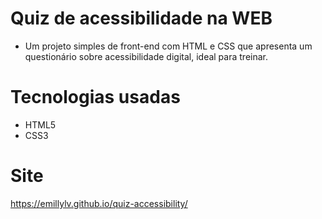 # Quiz de acessibilidade na WEB
- Um projeto simples de front-end com HTML e CSS que apresenta um questionário sobre acessibilidade digital, ideal para treinar.

# Tecnologias usadas
- HTML5
- CSS3
# Site
https://emillylv.github.io/quiz-accessibility/
